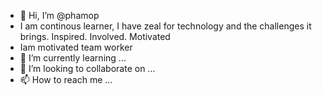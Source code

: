 - 👋 Hi, I’m @phamop
- I am continous learner, I have zeal for technology and the challenges it brings. Inspired. Involved. Motivated
- Iam motivated team worker
- 🌱 I’m currently learning ...
- 💞️ I’m looking to collaborate on ...
- 📫 How to reach me ...

<!---
phamop/phamop is a ✨ special ✨ repository because its `README.md` (this file) appears on your GitHub profile.
You can click the Preview link to take a look at your changes.
--->

